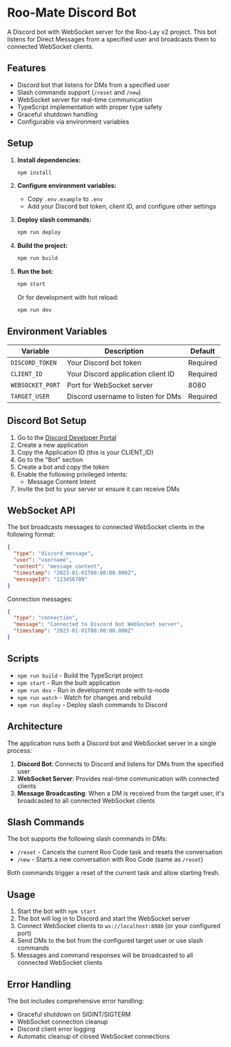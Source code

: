 # Roo-Mate Discord Bot

A Discord bot with WebSocket server for the Roo-Lay v2 project. This bot listens for Direct Messages from a specified user and broadcasts them to connected WebSocket clients.

## Features

- Discord bot that listens for DMs from a specified user
- Slash commands support (`/reset` and `/new`)
- WebSocket server for real-time communication
- TypeScript implementation with proper type safety
- Graceful shutdown handling
- Configurable via environment variables

## Setup

1. **Install dependencies:**
   ```bash
   npm install
   ```

2. **Configure environment variables:**
   - Copy `.env.example` to `.env`
   - Add your Discord bot token, client ID, and configure other settings

3. **Deploy slash commands:**
   ```bash
   npm run deploy
   ```

4. **Build the project:**
   ```bash
   npm run build
   ```

5. **Run the bot:**
   ```bash
   npm start
   ```

   Or for development with hot reload:
   ```bash
   npm run dev
   ```

## Environment Variables

| Variable | Description | Default |
|----------|-------------|---------|
| `DISCORD_TOKEN` | Your Discord bot token | Required |
| `CLIENT_ID` | Your Discord application client ID | Required |
| `WEBSOCKET_PORT` | Port for WebSocket server | 8080 |
| `TARGET_USER` | Discord username to listen for DMs | Required |

## Discord Bot Setup

1. Go to the [Discord Developer Portal](https://discord.com/developers/applications)
2. Create a new application
3. Copy the Application ID (this is your CLIENT_ID)
4. Go to the "Bot" section
5. Create a bot and copy the token
6. Enable the following privileged intents:
   - Message Content Intent
7. Invite the bot to your server or ensure it can receive DMs

## WebSocket API

The bot broadcasts messages to connected WebSocket clients in the following format:

```json
{
  "type": "discord_message",
  "user": "username",
  "content": "message content",
  "timestamp": "2023-01-01T00:00:00.000Z",
  "messageId": "123456789"
}
```

Connection messages:
```json
{
  "type": "connection",
  "message": "Connected to Discord bot WebSocket server",
  "timestamp": "2023-01-01T00:00:00.000Z"
}
```

## Scripts

- `npm run build` - Build the TypeScript project
- `npm start` - Run the built application
- `npm run dev` - Run in development mode with ts-node
- `npm run watch` - Watch for changes and rebuild
- `npm run deploy` - Deploy slash commands to Discord

## Architecture

The application runs both a Discord bot and WebSocket server in a single process:

1. **Discord Bot**: Connects to Discord and listens for DMs from the specified user
2. **WebSocket Server**: Provides real-time communication with connected clients
3. **Message Broadcasting**: When a DM is received from the target user, it's broadcasted to all connected WebSocket clients

## Slash Commands

The bot supports the following slash commands in DMs:

- `/reset` - Cancels the current Roo Code task and resets the conversation
- `/new` - Starts a new conversation with Roo Code (same as `/reset`)

Both commands trigger a reset of the current task and allow starting fresh.

## Usage

1. Start the bot with `npm start`
2. The bot will log in to Discord and start the WebSocket server
3. Connect WebSocket clients to `ws://localhost:8080` (or your configured port)
4. Send DMs to the bot from the configured target user or use slash commands
5. Messages and command responses will be broadcasted to all connected WebSocket clients

## Error Handling

The bot includes comprehensive error handling:
- Graceful shutdown on SIGINT/SIGTERM
- WebSocket connection cleanup
- Discord client error logging
- Automatic cleanup of closed WebSocket connections